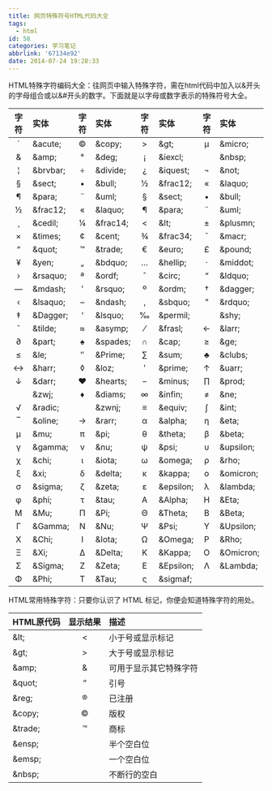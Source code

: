 ```yaml
---
title: 网页特殊符号HTML代码大全
tags:
  - html
id: 58
categories: 学习笔记
abbrlink: '67134e92'
date: 2014-07-24 19:28:33
---
```


HTML特殊字符编码大全：往网页中输入特殊字符，需在html代码中加入以&开头的字母组合或以&#开头的数字。下面就是以字母或数字表示的特殊符号大全。

|字符|实体|字符|实体|字符|实体|字符|实体|
|:--:|:--|:--:|:--|:--:|:--|:--:|:--|
|´|&amp;acute;|©|&amp;copy;|>|&amp;gt;|µ|&amp;micro;|
|&|&amp;amp;|°|&amp;deg;|¡|&amp;iexcl;| |&amp;nbsp;|
|¦|&amp;brvbar;|÷|&amp;divide;|¿|&amp;iquest;|¬|&amp;not;|
|§|&amp;sect;|•|&amp;bull;|½|&amp;frac12;|«|&amp;laquo;|
|¶|&amp;para;|¨|&amp;uml;|§|&amp;sect;|•|&amp;bull;|
|½|	&amp;frac12;|«|&amp;laquo;|¶|&amp;para;|¨|&amp;uml;|
|¸|	&amp;cedil;|¼|&amp;frac14;|<|&amp;lt;|±|&amp;plusmn;|
|×|	&amp;times;|¢|&amp;cent;|¾|&amp;frac34;|¯|&amp;macr;|
|“|&amp;quot;|™|&amp;trade;|€|&amp;euro;|£|&amp;pound;|
|¥|&amp;yen;|„|&amp;bdquo;|…|&amp;hellip;|·|&amp;middot;|
|›|	&amp;rsaquo;|ª|&amp;ordf;|ˆ|&amp;circ;|“|&amp;ldquo;|
|—|&amp;mdash;|’|&amp;rsquo;|º|&amp;ordm;|†|&amp;dagger;|
|‹|&amp;lsaquo;|–|&amp;ndash;|‚|&amp;sbquo;|”|&amp;rdquo;|
|‡|&amp;Dagger;|‘|&amp;lsquo;|‰|&amp;permil;|&shy;|&amp;shy;|
|˜|	&amp;tilde;|≈|&amp;asymp;|⁄|&amp;frasl;|←|&amp;larr;|
|∂|&amp;part;|♠|&amp;spades;|∩|&amp;cap;|≥|&amp;ge;|
|≤|&amp;le;|″|&amp;Prime;|∑|&amp;sum;|♣|&amp;clubs;|
|↔|&amp;harr;|◊|&amp;loz;|′|&amp;prime;|↑|&amp;uarr;|
|↓|&amp;darr;|♥|&amp;hearts;|−|&amp;minus;|∏|&amp;prod;|
|‍|&amp;zwj;|♦|&amp;diams;|∞|&amp;infin;|≠|&amp;ne;|
|√|&amp;radic;|‌	|&amp;zwnj;|≡|&amp;equiv;|∫|&amp;int;|
|‾|&amp;oline;|→|&amp;rarr;|α|&amp;alpha;|η|&amp;eta;|
|μ|&amp;mu;|π|&amp;pi;|θ|&amp;theta;|β|&amp;beta;|
|γ|&amp;gamma;|ν|&amp;nu;|ψ|&amp;psi;|υ|&amp;upsilon;|
|χ|&amp;chi;|ι|&amp;iota;|ω|&amp;omega;|ρ|&amp;rho;|
|ξ|&amp;xi;|δ|&amp;delta;|κ|&amp;kappa;|ο|&amp;omicron;|
|σ|&amp;sigma;|ζ|&amp;zeta;|ε|&amp;epsilon;|λ|&amp;lambda;|
|φ|&amp;phi;|τ|&amp;tau;|Α|&amp;Alpha;|Η|&amp;Eta;|
|Μ|&amp;Mu;|Π|&amp;Pi;|Θ|&amp;Theta;|Β|&amp;Beta;|
|Γ|&amp;Gamma;|Ν|&amp;Nu;|Ψ|&amp;Psi;|Υ|&amp;Upsilon;|
|Χ|&amp;Chi;|Ι|&amp;Iota;|Ω|&amp;Omega;|Ρ|&amp;Rho;|
|Ξ|&amp;Xi;|Δ|&amp;Delta;|Κ|&amp;Kappa;|Ο|&amp;Omicron;|
|Σ|&amp;Sigma;|Ζ|&amp;Zeta;|Ε|&amp;Epsilon;|Λ|&amp;Lambda;|
|Φ|&amp;Phi;|Τ|&amp;Tau;|ς|&amp;sigmaf;|

HTML常用特殊字符：只要你认识了 HTML 标记，你便会知道特殊字符的用处。

|HTML原代码 | 显示结果 | 描述|
|:------|:--:|:-----------|
|&amp;lt;|<|小于号或显示标记|
|&amp;gt;|>|大于号或显示标记|
|&amp;amp;|&|可用于显示其它特殊字符|
|&amp;quot;|“|引号|
|&amp;reg;|®|已注册|
|&amp;copy;|©|版权|
|&amp;trade;|™|商标|
|&amp;ensp;|	|半个空白位|
|&amp;emsp;|	|一个空白位|
|&amp;nbsp;|	|不断行的空白|
